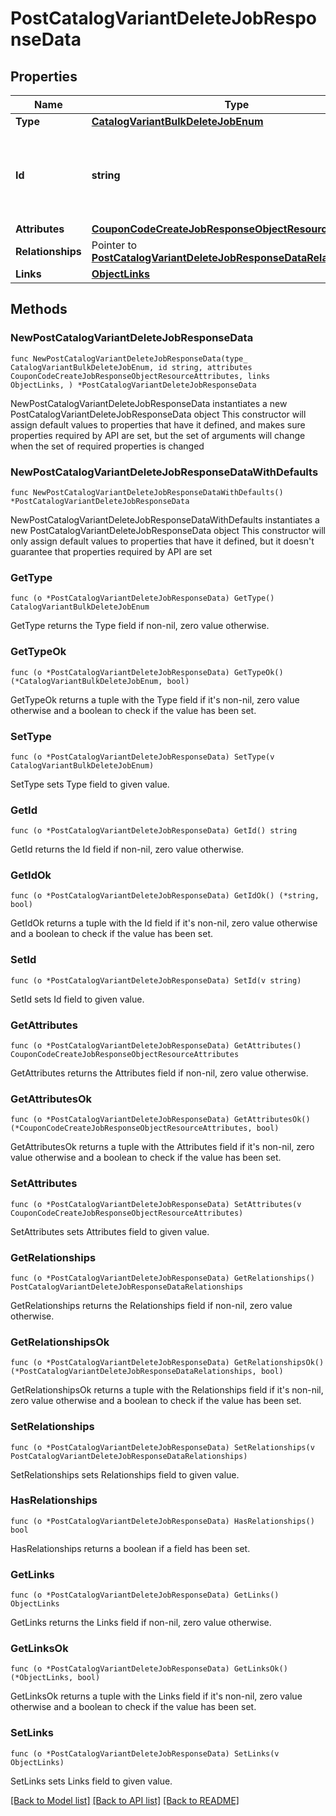 # PostCatalogVariantDeleteJobResponseData

## Properties

Name | Type | Description | Notes
------------ | ------------- | ------------- | -------------
**Type** | [**CatalogVariantBulkDeleteJobEnum**](CatalogVariantBulkDeleteJobEnum.md) |  | 
**Id** | **string** | Unique identifier for retrieving the job. Generated by Klaviyo. | 
**Attributes** | [**CouponCodeCreateJobResponseObjectResourceAttributes**](CouponCodeCreateJobResponseObjectResourceAttributes.md) |  | 
**Relationships** | Pointer to [**PostCatalogVariantDeleteJobResponseDataRelationships**](PostCatalogVariantDeleteJobResponseDataRelationships.md) |  | [optional] 
**Links** | [**ObjectLinks**](ObjectLinks.md) |  | 

## Methods

### NewPostCatalogVariantDeleteJobResponseData

`func NewPostCatalogVariantDeleteJobResponseData(type_ CatalogVariantBulkDeleteJobEnum, id string, attributes CouponCodeCreateJobResponseObjectResourceAttributes, links ObjectLinks, ) *PostCatalogVariantDeleteJobResponseData`

NewPostCatalogVariantDeleteJobResponseData instantiates a new PostCatalogVariantDeleteJobResponseData object
This constructor will assign default values to properties that have it defined,
and makes sure properties required by API are set, but the set of arguments
will change when the set of required properties is changed

### NewPostCatalogVariantDeleteJobResponseDataWithDefaults

`func NewPostCatalogVariantDeleteJobResponseDataWithDefaults() *PostCatalogVariantDeleteJobResponseData`

NewPostCatalogVariantDeleteJobResponseDataWithDefaults instantiates a new PostCatalogVariantDeleteJobResponseData object
This constructor will only assign default values to properties that have it defined,
but it doesn't guarantee that properties required by API are set

### GetType

`func (o *PostCatalogVariantDeleteJobResponseData) GetType() CatalogVariantBulkDeleteJobEnum`

GetType returns the Type field if non-nil, zero value otherwise.

### GetTypeOk

`func (o *PostCatalogVariantDeleteJobResponseData) GetTypeOk() (*CatalogVariantBulkDeleteJobEnum, bool)`

GetTypeOk returns a tuple with the Type field if it's non-nil, zero value otherwise
and a boolean to check if the value has been set.

### SetType

`func (o *PostCatalogVariantDeleteJobResponseData) SetType(v CatalogVariantBulkDeleteJobEnum)`

SetType sets Type field to given value.


### GetId

`func (o *PostCatalogVariantDeleteJobResponseData) GetId() string`

GetId returns the Id field if non-nil, zero value otherwise.

### GetIdOk

`func (o *PostCatalogVariantDeleteJobResponseData) GetIdOk() (*string, bool)`

GetIdOk returns a tuple with the Id field if it's non-nil, zero value otherwise
and a boolean to check if the value has been set.

### SetId

`func (o *PostCatalogVariantDeleteJobResponseData) SetId(v string)`

SetId sets Id field to given value.


### GetAttributes

`func (o *PostCatalogVariantDeleteJobResponseData) GetAttributes() CouponCodeCreateJobResponseObjectResourceAttributes`

GetAttributes returns the Attributes field if non-nil, zero value otherwise.

### GetAttributesOk

`func (o *PostCatalogVariantDeleteJobResponseData) GetAttributesOk() (*CouponCodeCreateJobResponseObjectResourceAttributes, bool)`

GetAttributesOk returns a tuple with the Attributes field if it's non-nil, zero value otherwise
and a boolean to check if the value has been set.

### SetAttributes

`func (o *PostCatalogVariantDeleteJobResponseData) SetAttributes(v CouponCodeCreateJobResponseObjectResourceAttributes)`

SetAttributes sets Attributes field to given value.


### GetRelationships

`func (o *PostCatalogVariantDeleteJobResponseData) GetRelationships() PostCatalogVariantDeleteJobResponseDataRelationships`

GetRelationships returns the Relationships field if non-nil, zero value otherwise.

### GetRelationshipsOk

`func (o *PostCatalogVariantDeleteJobResponseData) GetRelationshipsOk() (*PostCatalogVariantDeleteJobResponseDataRelationships, bool)`

GetRelationshipsOk returns a tuple with the Relationships field if it's non-nil, zero value otherwise
and a boolean to check if the value has been set.

### SetRelationships

`func (o *PostCatalogVariantDeleteJobResponseData) SetRelationships(v PostCatalogVariantDeleteJobResponseDataRelationships)`

SetRelationships sets Relationships field to given value.

### HasRelationships

`func (o *PostCatalogVariantDeleteJobResponseData) HasRelationships() bool`

HasRelationships returns a boolean if a field has been set.

### GetLinks

`func (o *PostCatalogVariantDeleteJobResponseData) GetLinks() ObjectLinks`

GetLinks returns the Links field if non-nil, zero value otherwise.

### GetLinksOk

`func (o *PostCatalogVariantDeleteJobResponseData) GetLinksOk() (*ObjectLinks, bool)`

GetLinksOk returns a tuple with the Links field if it's non-nil, zero value otherwise
and a boolean to check if the value has been set.

### SetLinks

`func (o *PostCatalogVariantDeleteJobResponseData) SetLinks(v ObjectLinks)`

SetLinks sets Links field to given value.



[[Back to Model list]](../README.md#documentation-for-models) [[Back to API list]](../README.md#documentation-for-api-endpoints) [[Back to README]](../README.md)


